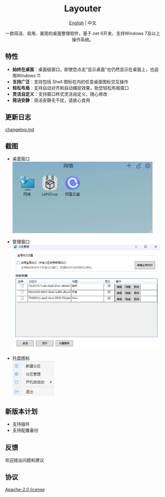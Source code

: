 ﻿<div align="center">

<h1>Layouter</h1>
<p align="center"><a href="./readme.md">English</a> | 中文 </p>

<p>一款简洁、易用、美观的桌面整理软件，基于.net 6开发，支持Windows 7及以上操作系统。</p>

</div>

## 特性

- **始终在桌面**：桌面级窗口，即使您点击“显示桌面”也仍然显示在桌面上，也适用Windows 11
- **支持广泛**：支持包括 Shell 图标在内的任意桌面图标交互操作
- **轻松布局**：支持自动对齐和自动捕捉效果，助您轻松布局窗口
- **灵活自定义**：支持窗口样式灵活自定义，随心修改
- **简洁安静**：简洁安静无干扰，请放心食用

## 更新日志
[changelog.md](./changelog.md)

## 截图

- 桌面窗口  
![screenshot](./images/01.png)

- 管理窗口  
![screenshot](./images/02.png)

- 托盘图标    
![screenshot](./images/03.png)

## 新版本计划

- 支持插件
- 支持配置备份

## 反馈

欢迎提出问题和建议

## 协议

[Apache-2.0 license](LICENSE)

